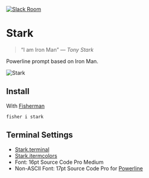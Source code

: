 [![Slack Room][slack-badge]][slack-link]

# Stark

> “I am Iron Man” — _Tony Stark_

Powerline prompt based on Iron Man.

![Stark]

## Install

With [Fisherman]

```fish
fisher i stark
```

## Terminal Settings

* [Stark.terminal]
* [Stark.itermcolors]
* Font: 16pt Source Code Pro Medium
* Non-ASCII Font: 17pt Source Code Pro for [Powerline]

[slack-link]: https://fisherman-wharf.herokuapp.com/
[slack-badge]: https://img.shields.io/badge/slack-join%20the%20chat-00B9FF.svg?style=flat-square

[Fisherman]: https://github.com/fisherman/fisherman
[Powerline]: https://github.com/powerline/fonts
[Stark.terminal]: https://github.com/fishery/stark/raw/master/Stark.terminal
[Stark.itermcolors]: https://github.com/fishery/stark/raw/master/Stark.itermcolors
[Stark]: https://cloud.githubusercontent.com/assets/8317250/14098417/8ca23e68-f5b6-11e5-82ca-33fcf53c66f4.png
